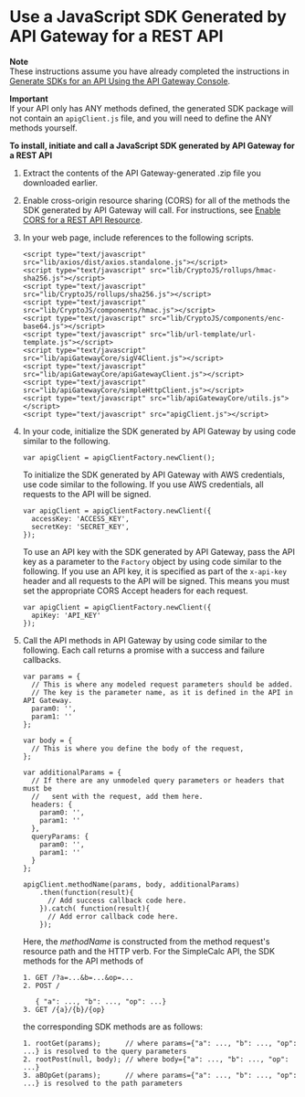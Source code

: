 # Use a JavaScript SDK Generated by API Gateway for a REST API<a name="how-to-generate-sdk-javascript"></a>

**Note**  
These instructions assume you have already completed the instructions in [Generate SDKs for an API Using the API Gateway Console](how-to-generate-sdk-console.md)\.

**Important**  
If your API only has ANY methods defined, the generated SDK package will not contain an `apigClient.js` file, and you will need to define the ANY methods yourself\.

**To install, initiate and call a JavaScript SDK generated by API Gateway for a REST API**

1. Extract the contents of the API Gateway\-generated \.zip file you downloaded earlier\.

1. Enable cross\-origin resource sharing \(CORS\) for all of the methods the SDK generated by API Gateway will call\. For instructions, see [Enable CORS for a REST API Resource](how-to-cors.md)\.

1. In your web page, include references to the following scripts\.

   ```
   <script type="text/javascript" src="lib/axios/dist/axios.standalone.js"></script>
   <script type="text/javascript" src="lib/CryptoJS/rollups/hmac-sha256.js"></script>
   <script type="text/javascript" src="lib/CryptoJS/rollups/sha256.js"></script>
   <script type="text/javascript" src="lib/CryptoJS/components/hmac.js"></script>
   <script type="text/javascript" src="lib/CryptoJS/components/enc-base64.js"></script>
   <script type="text/javascript" src="lib/url-template/url-template.js"></script>
   <script type="text/javascript" src="lib/apiGatewayCore/sigV4Client.js"></script>
   <script type="text/javascript" src="lib/apiGatewayCore/apiGatewayClient.js"></script>
   <script type="text/javascript" src="lib/apiGatewayCore/simpleHttpClient.js"></script>
   <script type="text/javascript" src="lib/apiGatewayCore/utils.js"></script>
   <script type="text/javascript" src="apigClient.js"></script>
   ```

1. In your code, initialize the SDK generated by API Gateway by using code similar to the following\.

   ```
   var apigClient = apigClientFactory.newClient();
   ```

   To initialize the SDK generated by API Gateway with AWS credentials, use code similar to the following\. If you use AWS credentials, all requests to the API will be signed\. 

   ```
   var apigClient = apigClientFactory.newClient({
     accessKey: 'ACCESS_KEY',
     secretKey: 'SECRET_KEY',
   });
   ```

   To use an API key with the SDK generated by API Gateway, pass the API key as a parameter to the `Factory` object by using code similar to the following\. If you use an API key, it is specified as part of the `x-api-key` header and all requests to the API will be signed\. This means you must set the appropriate CORS Accept headers for each request\.

   ```
   var apigClient = apigClientFactory.newClient({
     apiKey: 'API_KEY'
   });
   ```

1. Call the API methods in API Gateway by using code similar to the following\. Each call returns a promise with a success and failure callbacks\.

   ```
   var params = {
     // This is where any modeled request parameters should be added.
     // The key is the parameter name, as it is defined in the API in API Gateway.
     param0: '',
     param1: ''
   };
   
   var body = {
     // This is where you define the body of the request,
   };
   
   var additionalParams = {
     // If there are any unmodeled query parameters or headers that must be
     //   sent with the request, add them here.
     headers: {
       param0: '',
       param1: ''
     },
     queryParams: {
       param0: '',
       param1: ''
     }
   };
   
   apigClient.methodName(params, body, additionalParams)
       .then(function(result){
         // Add success callback code here.
       }).catch( function(result){
         // Add error callback code here.
       });
   ```

   Here, the *methodName* is constructed from the method request's resource path and the HTTP verb\. For the SimpleCalc API, the SDK methods for the API methods of 

   ```
   1. GET /?a=...&b=...&op=...
   2. POST /
   
      { "a": ..., "b": ..., "op": ...}
   3. GET /{a}/{b}/{op}
   ```

   the corresponding SDK methods are as follows:

   ```
   1. rootGet(params);      // where params={"a": ..., "b": ..., "op": ...} is resolved to the query parameters
   2. rootPost(null, body); // where body={"a": ..., "b": ..., "op": ...}
   3. aBOpGet(params);      // where params={"a": ..., "b": ..., "op": ...} is resolved to the path parameters
   ```